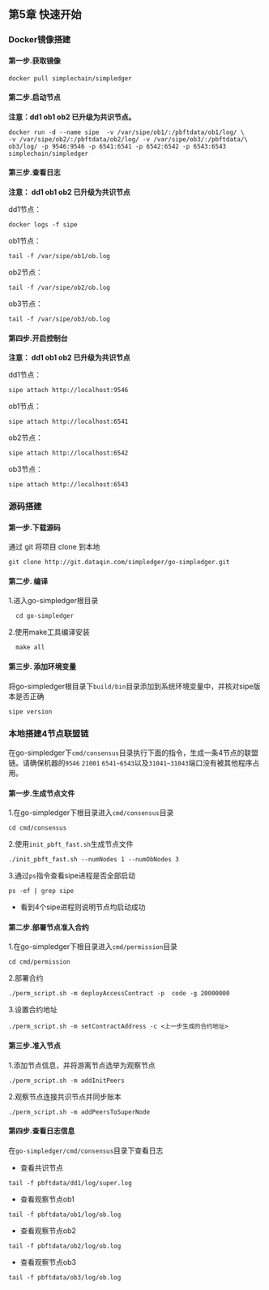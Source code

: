 ## 第5章 快速开始

### Docker镜像搭建

#### 第一步.获取镜像

```shell
docker pull simplechain/simpledger
```

#### 第二步.启动节点

**注意：dd1 ob1 ob2 已升级为共识节点。**

```shell
docker run -d --name sipe  -v /var/sipe/ob1/:/pbftdata/ob1/log/ \
-v /var/sipe/ob2/:/pbftdata/ob2/log/ -v /var/sipe/ob3/:/pbftdata/\
ob3/log/ -p 9546:9546 -p 6541:6541 -p 6542:6542 -p 6543:6543 simplechain/simpledger
```

#### 第三步.查看日志

**注意： dd1 ob1 ob2 已升级为共识节点**

dd1节点：
```shell
docker logs -f sipe
```

ob1节点：
```shell
tail -f /var/sipe/ob1/ob.log
```

ob2节点：
```shell
tail -f /var/sipe/ob2/ob.log
```

ob3节点：
```shell
tail -f /var/sipe/ob3/ob.log
```

#### 第四步.开启控制台

**注意： dd1 ob1 ob2 已升级为共识节点**

dd1节点：
```shell
sipe attach http://localhost:9546
```

ob1节点：
```shell
sipe attach http://localhost:6541
```

ob2节点：

```shell
sipe attach http://localhost:6542
```

ob3节点：
```shell
sipe attach http://localhost:6543
```


### 源码搭建

#### 第一步.下载源码
通过 git 将项目 clone 到本地
```shell
git clone http://git.dataqin.com/simpledger/go-simpledger.git
```

#### 第二步. 编译
1.进入go-simpledger根目录
```shell
  cd go-simpledger
```

2.使用make工具编译安装
```shell
  make all
```


#### 第三步. 添加环境变量
将go-simpledger根目录下`build/bin`目录添加到系统环境变量中，并核对sipe版本是否正确
```shell
sipe version
```

### 本地搭建4节点联盟链
在go-simpledger下`cmd/consensus`目录执行下面的指令，生成一条4节点的联盟链。请确保机器的`9546` `21001` `6541~6543`以及`31041~31043`端口没有被其他程序占用。

#### 第一步.生成节点文件
1.在go-simpledger下根目录进入`cmd/consensus`目录
```shell
cd cmd/consensus
```
2.使用`init_pbft_fast.sh`生成节点文件
```shell
./init_pbft_fast.sh --numNodes 1 --numObNodes 3
```
3.通过`ps`指令查看sipe进程是否全部启动
```shell
ps -ef | grep sipe
```
- 看到4个sipe进程则说明节点均启动成功
   

#### 第二步.部署节点准入合约
1.在go-simpledger下根目录进入`cmd/permission`目录
```shell
cd cmd/permission
```
2.部署合约
```shell 
./perm_script.sh -m deployAccessContract -p  code -g 20000000
```
3.设置合约地址
```shell
./perm_script.sh -m setContractAddress -c <上一步生成的合约地址> 
```

#### 第三步.准入节点
1.添加节点信息，并将游离节点选举为观察节点
```shell
./perm_script.sh -m addInitPeers
```
2.观察节点连接共识节点并同步账本
```shell
./perm_script.sh -m addPeersToSuperNode
```

#### 第四步.查看日志信息
在`go-simpledger/cmd/consensus`目录下查看日志

- 查看共识节点
```shell
tail -f pbftdata/dd1/log/super.log
```
- 查看观察节点ob1
```shell
tail -f pbftdata/ob1/log/ob.log
```
- 查看观察节点ob2
```shell
tail -f pbftdata/ob2/log/ob.log
```
- 查看观察节点ob3
```shell
tail -f pbftdata/ob3/log/ob.log
```
